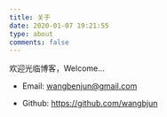 ```yaml
---
title: 关于
date: 2020-01-07 19:21:55
type: about
comments: false
---
```


欢迎光临博客，Welcome...

- Email: wangbenjun@gmail.com

- Github: https://github.com/wangbjun
